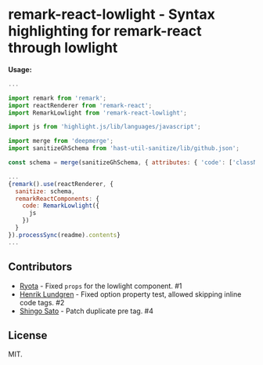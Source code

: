 # remark-react-lowlight - Syntax highlighting for remark-react through lowlight

**Usage:**

```javascript
...

import remark from 'remark';
import reactRenderer from 'remark-react';
import RemarkLowlight from 'remark-react-lowlight';

import js from 'highlight.js/lib/languages/javascript';

import merge from 'deepmerge';
import sanitizeGhSchema from 'hast-util-sanitize/lib/github.json';

const schema = merge(sanitizeGhSchema, { attributes: { 'code': ['className'] } });

...
{remark().use(reactRenderer, {
  sanitize: schema,
  remarkReactComponents: {
    code: RemarkLowlight({
      js
    })
  }
}).processSync(readme).contents}
...
```

## Contributors

* [Ryota](https://github.com/rkaneko) - Fixed `props` for the lowlight component. #1
* [Henrik Lundgren](https://github.com/henriklundgren) - Fixed option property test, allowed skipping inline code tags. #2
* [Shingo Sato](https://github.com/sugarshin) - Patch duplicate pre tag. #4

## License

MIT.
